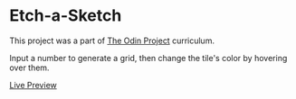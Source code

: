 # Etch-a-Sketch

This project was a part of [The Odin Project](https://www.theodinproject.com/) curriculum.

Input a number to generate a grid, then change the tile's color by hovering over them.

[Live Preview](https://oscarleonnogales.github.io/etch-a-sketch/)
